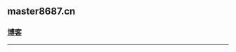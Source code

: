
## master8687.cn

### [博客][blogwebsite] 



----------------------------
[blogwebsite]:http://master8687.cn